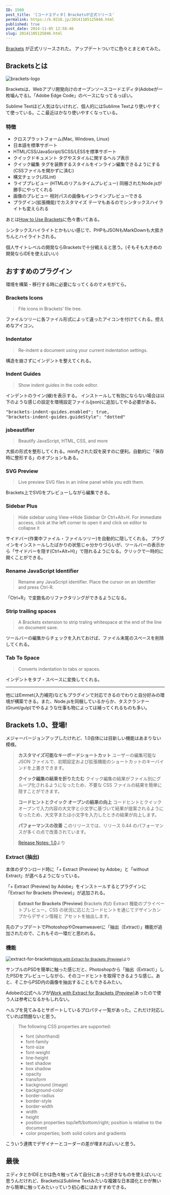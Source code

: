 ```yaml
---
ID: 1508
post_title: '[コードエディタ] Bracketsが正式リリース'
permalink: https://b.0218.jp/20141105125846.html
published: true
post_date: 2014-11-05 12:58:46
slug: 20141105125846.html
---
```

<a href="http://brackets.io/">Brackets</a> が正式リリースされた。
アップデートついでに色々とまとめてみた。
<!--more-->
<h2>Bracketsとは</h2>
<img alt="brackets-logo" src="[cfview name='img_1']">

Bracketsは、Webアプリ開発向けのオープンソースコードエディタ(Adobeが一枚噛んでる)。「Adobe Edge Code」のベースになってるっぽい。

Sublime Textほど人気はないけれど、個人的にはSublime Textより使いやすくて使っている。ここ最近はかなり使いやすくなっている。

<h3>特徴</h3>
<ul>
<li>クロスプラットフォーム(Mac, Windows, Linux)</li>
<li>日本語を標準サポート</li>
<li>HTML/CSS/JavaScript/SCSS/LESSを標準サポート</li>
<li>クイックドキュメント 
タグやスタイルに関するヘルプ表示</li>
<li>クイック編集 
タグを装飾するスタイルをインライン編集できるようにする(CSSファイルを開かずに済む)</li>
<li>構文チェック(JSLint)</li>
<li>ライブプレビュー (HTMLのリアルタイムプレビュー) 
同梱されたNode.jsが勝手にやってくれる</li>
<li>画像のプレビュー 
相対パスの画像もインラインプレビューできる</li>
<li>プラグイン(拡張機能)でカスタマイズ 
テーマもあるのでシンタックスハイライトも変えられる</li>
</ul>

あとは<a href="https://github.com/adobe/brackets/wiki/How-to-Use-Brackets">How to Use Brackets</a>に色々書いてある。

シンタックスハイライトとかもいい感じで、PHPもJSONもMarkDownも大抵きちんとハイライトされる。

個人サイトレベルの開発ならBracketsで十分戦えると思う。(そもそも大きめの開発ならIDEを使えばいい)


<h2>おすすめのプラグイン</h2>
環境を構築・移行する時に必要になってくるのでメモがてら。

<h3>Brackets Icons</h3>
<blockquote>
  File icons in Brackets’ file tree.
</blockquote>
ファイルツリーに各ファイル形式によって違ったアイコンを付けてくれる。控えめなアイコン。

<h3>Indentator</h3>
<blockquote>
  Re-indent a document using your current indentation settings.
</blockquote>
構造を崩さずにインデントを整えてくれる。

<h3>Indent Guides</h3>
<blockquote>
  Show indent guides in the code editor.
</blockquote>
インデントのライン(線)を表示する。 
インストールして有効にならない場合は以下のような感じの設定を環境設定ファイル(json)に追加してやる必要がある。
<pre>"brackets-indent-guides.enabled": true,
"brackets-indent-guides.guideStyle": "dotted"</pre>

<h3>jsbeautifier</h3>
<blockquote>
  Beautify JavaScript, HTML, CSS, and more
</blockquote>
大抵の形式を整形してくれる。minifyされた奴を戻すのに便利。自動的に「保存時に整形する」のオプションもある。

<h3>SVG Preview</h3>
<blockquote>
  Live preview SVG files in an inline panel while you edit them.
</blockquote>
Brackets上でSVGをプレビューしながら編集できる。

<h3>Sidebar Plus</h3>
<blockquote>
  Hide sidebar using View-&gt;Hide Sidebar Or Ctrl+Alt+H. For immediate access, click at the left corner to open it and click on editor to collapse it
</blockquote>
サイドバー(作業中ファイル・ファイルツリー)を自動的に隠してくれる。 
プラグインをインストールしたばかりの状態じゃ分かりづらいが、ツールバーの表示から「サイドバーを隠す(Ctrl+Alt+H)」で隠れるようになる。クリックで一時的に開くことができる。

<h3>Rename JavaScript Identifier</h3>
<blockquote>
  Rename any JavaScript identifier. Place the cursor on an identifier and press Ctrl-R.
</blockquote>
「Ctrl+R」で変数名のリファクタリングができるようになる。

<h3>Strip trailing spaces</h3>
<blockquote>
  A Brackets extension to strip traling whitespace at the end of the line on document save.
</blockquote>
ツールバーの編集からチェックを入れておけば、ファイル末尾のスペースを削除してくれる。

<h3>Tab To Space</h3>
<blockquote>
  Converts indentation to tabs or spaces.
</blockquote>
インデントをタブ・スペースに変換してくれる。

<hr>

他にはEmmet(入力補完)などもプラグインで対応できるのでわりと自分好みの環境が構築できる。また、Node.jsを同梱しているからか、タスクランナー(Grunt/gulp)でやるような仕事も物によっては補ってくれるものも多い。


<h2>Brackets 1.0、登場!</h2>
メジャーバージョンアップしたけれど、1.0自体には目新しい機能はあまりない模様。

<blockquote>
  <strong>カスタマイズ可能なキーボードショートカット</strong> 
  ユーザーの編集可能な JSON ファイルで、初期設定および拡張機能のショートカットのキーバインドを上書きできます。
  
  <strong>クイック編集の結果を折りたたむ</strong> 
  クイック編集の結果がファイル別にグループ化されるようになったため、不要な CSS ファイルの結果を簡単に隠すことができます。
  
  <strong>コードヒントとクイック オープンの結果の向上</strong> 
  コードヒントとクイックオープンで入力内容の大文字と小文字に基づいて結果が提案されるようになったため、大文字または小文字を入力したときの結果が向上します。
  
  <strong>パフォーマンスの改善</strong> 
  このリリースでは、リリース 0.44 のパフォーマンスが多くの点で改善されています。 
<footer><a href="https://github.com/adobe/brackets/wiki/Release-Notes:-1.0">Release Notes: 1.0</a>より</footer>
</blockquote>

<h3>Extract (抽出)</h3>
本体のダウンロード時に「+ Extract (Preview) by Adobe」と「without Extract」が選べるようになっている。

「+ Extract (Preview) by Adobe」をインストールするとプラグインに「Extract for Brackets (Preview)」が追加される。

<blockquote>
  <strong>Extract for Brackets (Preview)</strong> 
  Brackets 内の Extract 機能のプライベートプレビュー。CSS の状況に応じたコードヒントを通じてデザインカンプからデザイン情報と アセットを抽出します。
</blockquote>

先のアップデートでPhotoshopやDreamweaverに「抽出（Extract）」機能が追加されたので、これもその一環だと思われる。

<h3>機能</h3>
<p><img alt="extract-for-brackets" src="[cfview name='img_2']"><small><a href="http://helpx.adobe.com/creative-cloud/help/extract-for-brackets.html">Work with Extract for Brackets (Preview)</a>より</small></p>

サンプルのPSDを簡単に触った感じだと、Photoshopから「抽出（Extract）」したPSDをプレビューしながら、そのコードヒントを取得できるような感じ。あと、そこからPSD内の画像を抽出することもできるみたい。

Adobeの公式ヘルプが<a href="http://helpx.adobe.com/creative-cloud/help/extract-for-brackets.html">Work with Extract for Brackets (Preview)</a>あったので使う人は参考になるかもしれない。

ヘルプを見てみるとサポートしているプロパティ一覧があった。これだけ対応していれば問題ないと思う。

<blockquote>
  The following CSS properties are supported:
  <ul>
  <li>font (shorthand)</li>
  <li>font-family</li>
  <li>font-size</li>
  <li>font-weight</li>
  <li>line-height</li>
  <li>text shadow</li>
  <li>box shadow</li>
  <li>opacity</li>
  <li>transform</li>
  <li>background (image)</li>
  <li>background-color</li>
  <li>border-radius</li>
  <li>border-style</li>
  <li>border-width</li>
  <li>width</li>
  <li>height</li>
  <li>position properties top/left/bottom/right; position is relative to the document</li>
  <li>color properties; both solid colors and gradients</li>
  </ul>
</blockquote>

こういう連携でデザイナーとコーダーの差が埋まればいいと思う。

<h2>最後</h2>
エディタとかIDEとかは色々触ってみて自分にあった好きなものを使えばいいと思うんだけれど、BracketsはSublime Textみたいな複雑な日本語化とかが無いから簡単に触ってみたいっていう初心者にはおすすめできる。